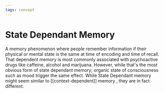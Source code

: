 ```yaml
---
tags: concept
---
```

# State Dependant Memory
A memory phenomenon where people remember information if their physical or mental state is the same at time of encoding and time of recall. That dependent memory is most commonly associated with psychoactive drugs like caffeine, alcohol and marijuana. However, while that's the most obvious form of state dependant memory; organic state of consciousness such as mood trigger the same effect.
While State Dependant memory might seem similar to [[context-dependent]] memory , they are in fact different.
